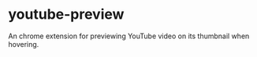 # youtube-preview
An  chrome extension for previewing YouTube video on its thumbnail when hovering.

